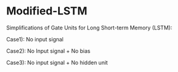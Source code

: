 # Modified-LSTM
Simplifications of Gate Units for Long Short-term Memory (LSTM):

Case1): No input signal

Case2): No Input signal + No bias

Case3): No input signal + No hidden unit
